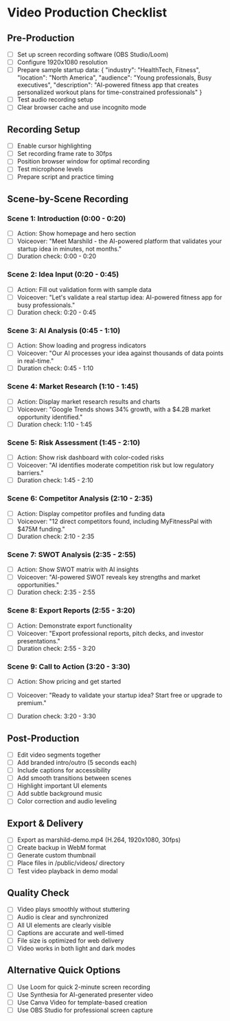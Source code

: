 
# Video Production Checklist

## Pre-Production
- [ ] Set up screen recording software (OBS Studio/Loom)
- [ ] Configure 1920x1080 resolution
- [ ] Prepare sample startup data: {
  "industry": "HealthTech, Fitness",
  "location": "North America",
  "audience": "Young professionals, Busy executives",
  "description": "AI-powered fitness app that creates personalized workout plans for time-constrained professionals"
}
- [ ] Test audio recording setup
- [ ] Clear browser cache and use incognito mode

## Recording Setup
- [ ] Enable cursor highlighting
- [ ] Set recording frame rate to 30fps
- [ ] Position browser window for optimal recording
- [ ] Test microphone levels
- [ ] Prepare script and practice timing

## Scene-by-Scene Recording

### Scene 1: Introduction (0:00 - 0:20)
- [ ] Action: Show homepage and hero section
- [ ] Voiceover: "Meet Marshild - the AI-powered platform that validates your startup idea in minutes, not months."
- [ ] Duration check: 0:00 - 0:20

### Scene 2: Idea Input (0:20 - 0:45)
- [ ] Action: Fill out validation form with sample data
- [ ] Voiceover: "Let's validate a real startup idea: AI-powered fitness app for busy professionals."
- [ ] Duration check: 0:20 - 0:45

### Scene 3: AI Analysis (0:45 - 1:10)
- [ ] Action: Show loading and progress indicators
- [ ] Voiceover: "Our AI processes your idea against thousands of data points in real-time."
- [ ] Duration check: 0:45 - 1:10

### Scene 4: Market Research (1:10 - 1:45)
- [ ] Action: Display market research results and charts
- [ ] Voiceover: "Google Trends shows 34% growth, with a $4.2B market opportunity identified."
- [ ] Duration check: 1:10 - 1:45

### Scene 5: Risk Assessment (1:45 - 2:10)
- [ ] Action: Show risk dashboard with color-coded risks
- [ ] Voiceover: "AI identifies moderate competition risk but low regulatory barriers."
- [ ] Duration check: 1:45 - 2:10

### Scene 6: Competitor Analysis (2:10 - 2:35)
- [ ] Action: Display competitor profiles and funding data
- [ ] Voiceover: "12 direct competitors found, including MyFitnessPal with $475M funding."
- [ ] Duration check: 2:10 - 2:35

### Scene 7: SWOT Analysis (2:35 - 2:55)
- [ ] Action: Show SWOT matrix with AI insights
- [ ] Voiceover: "AI-powered SWOT reveals key strengths and market opportunities."
- [ ] Duration check: 2:35 - 2:55

### Scene 8: Export Reports (2:55 - 3:20)
- [ ] Action: Demonstrate export functionality
- [ ] Voiceover: "Export professional reports, pitch decks, and investor presentations."
- [ ] Duration check: 2:55 - 3:20

### Scene 9: Call to Action (3:20 - 3:30)
- [ ] Action: Show pricing and get started
- [ ] Voiceover: "Ready to validate your startup idea? Start free or upgrade to premium."
- [ ] Duration check: 3:20 - 3:30


## Post-Production
- [ ] Edit video segments together
- [ ] Add branded intro/outro (5 seconds each)
- [ ] Include captions for accessibility
- [ ] Add smooth transitions between scenes
- [ ] Highlight important UI elements
- [ ] Add subtle background music
- [ ] Color correction and audio leveling

## Export & Delivery
- [ ] Export as marshild-demo.mp4 (H.264, 1920x1080, 30fps)
- [ ] Create backup in WebM format
- [ ] Generate custom thumbnail
- [ ] Place files in /public/videos/ directory
- [ ] Test video playback in demo modal

## Quality Check
- [ ] Video plays smoothly without stuttering
- [ ] Audio is clear and synchronized
- [ ] All UI elements are clearly visible
- [ ] Captions are accurate and well-timed
- [ ] File size is optimized for web delivery
- [ ] Video works in both light and dark modes

## Alternative Quick Options
- [ ] Use Loom for quick 2-minute screen recording
- [ ] Use Synthesia for AI-generated presenter video
- [ ] Use Canva Video for template-based creation
- [ ] Use OBS Studio for professional screen capture
